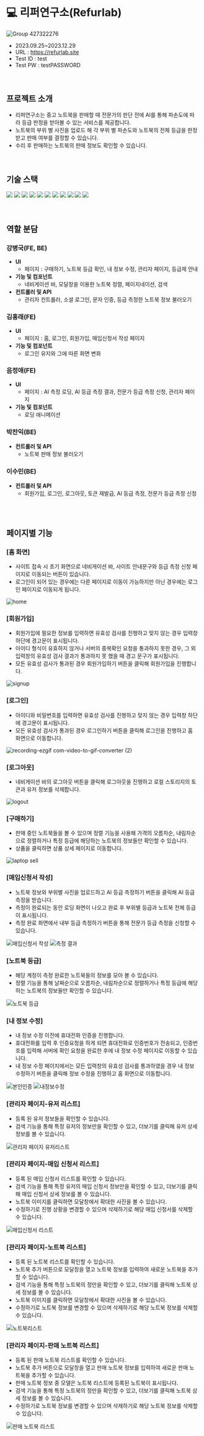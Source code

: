 # 💻 리퍼연구소(Refurlab) 

![Group 427322276](https://github.com/kangbyeonggguk/refurlab_AI-laptop/assets/152140608/659d6e39-8b82-4c0e-9fce-3710f5f6afa3)
- 2023.09.25~2023.12.29
- URL : https://refurlab.site
- Test ID : test
- Test PW : testPASSWORD
  <br>
  <br>
  <br>
## 프로젝트 소개
- 리퍼연구소는 중고 노트북을 판매할 때 전문가의 판단 전에 AI를 통해 파손도에 따라 등급 판정을 받아볼 수 있는 서비스를 제공합니다. 
- 노트북의 부위 별 사진을 업로드 해 각 부위 별 파손도와 노트북의 전체 등급을 판정 받고 판매 여부를 결정할 수 있습니다.
- 수리 후 판매하는 노트북의 판매 정보도 확인할 수 있습니다.
  <br>
  <br>
  <br>
## 기술 스택
  <div>
  <img src="https://img.shields.io/badge/React-61DAFB?style=for-the-badge&logo=React&logoColor=white">
  <img src="https://img.shields.io/badge/Redux-764ABC?style=for-the-badge&logo=Redux&logoColor=white">
  <img src="https://img.shields.io/badge/FastAPI-009688?style=for-the-badge&logo=FastAPI&logoColor=white">
  <img src="https://img.shields.io/badge/Redis-DC382D?style=for-the-badge&logo=Redis&logoColor=white">
  <img src="https://img.shields.io/badge/Nginx-009639?style=for-the-badge&logo=Nginx&logoColor=white">
  <img src="https://img.shields.io/badge/MySQL-4479A1?style=for-the-badge&logo=MySQL&logoColor=white">
  <img src="https://img.shields.io/badge/amazonec2-FF9900?style=for-the-badge&logo=amazonec2&logoColor=white">
  <img src="https://img.shields.io/badge/amazonrds-527FFF?style=for-the-badge&logo=amazonrds&logoColor=white">
  <img src="https://img.shields.io/badge/amazons3-569A31?style=for-the-badge&logo=amazons3&logoColor=white">
  <img src="https://img.shields.io/badge/googlecolab-F9AB00?style=for-the-badge&logo=googlecolab&logoColor=white">
  <img src="https://img.shields.io/badge/githubactions-2088FF?style=for-the-badge&logo=githubactions&logoColor=white">
  </div>
  <br>
  <br>
  
## 역할 분담
### 강병국(FE, BE)
- **UI**
  - 페이지 : 구매하기, 노트북 등급 확인, 내 정보 수정, 관리자 페이지, 등급제 안내
- **기능 및 컴포넌트**
  - 네비게이션 바, 모달창을 이용한 노트북 정렬, 페이지네이션, 검색
- **컨트롤러 및 API** 
  - 관리자 컨트롤러, 소셜 로그인, 문자 인증, 등급 측정한 노트북 정보 불러오기

### 김홍래(FE)
- **UI**
  - 페이지 : 홈, 로그인, 회원가입, 매입신청서 작성 페이지
- **기능 및 컴포넌트**
  - 로그인 유지와 그에 따른 화면 변화

### 음정애(FE)
  - **UI**
    - 페이지 : AI 측정 로딩, AI 등급 측정 결과, 전문가 등급 측정 신청, 관리자 페이지
  - **기능 및 컴포넌트**
    - 로딩 애니메이션

### 박찬익(BE)
  - **컨트롤러 및 API**
    - 노트북 판매 정보 불러오기

### 이수민(BE)
  - **컨트롤러 및 API**
    - 회원가입, 로그인, 로그아웃, 토큰 재발급, AI 등급 측정, 전문가 등급 측정 신청
  <br>
  <br>

## 페이지별 기능
### [홈 화면]
- 사이트 접속 시 초기 화면으로 네비게이션 바, 사이트 안내문구와 등급 측정 신청 페이지로 이동되는 버튼이 있습니다.
- 로그인이 되어 있는 경우에는 다른 페이지로 이동이 가능하지만 아닌 경우에는 로그인 페이지로 이동되게 됩니다.
    
![home](https://github.com/kangbyeonggguk/refurlab_AI-laptop/assets/152140608/7616ea78-082a-4de6-987e-89f636a8126d)
<br>
### [회원가입]
- 회원가입에 필요한 정보를 입력하면 유효성 검사를 진행하고 맞지 않는 경우 입력창 하단에 경고문이 표시됩니다.
- 아이디 형식이 유효하지 않거나 서버의 중복확인 요청을 통과하지 못한 경우, 그 외 입력창의 유효성 검사 결과가 통과하지 못 했을 때 경고 문구가 표시됩니다.
- 모든 유효성 검사가 통과된 경우 회원가입하기 버튼을 클릭해 회원가입을 진행합니다.

![signup](https://github.com/kangbyeonggguk/refurlab_AI-laptop/assets/152140608/c47f9e69-8f30-4aab-b439-f6a3a1294c54)
<br>
### [로그인]
- 아이디와 비밀번호를 입력하면 유효성 검사를 진행하고 맞지 않는 경우 입력창 하단에 경고문이 표시됩니다.
- 모든 유효성 검사가 통과된 경우 로그인하기 버튼을 클릭해 로그인을 진행하고 홈 화면으로 이동합니다.
  
![recording-ezgif com-video-to-gif-converter (2)](https://github.com/kangbyeonggguk/refurlab_AI-laptop/assets/152140608/e8068efd-243a-42d2-9b59-ae5a20b1eb08)
<br>
 ### [로그아웃]
- 네비게이션 바의 로그아웃 버튼을 클릭해 로그아웃을 진행하고 로컬 스토리지의 토큰과 유저 정보를 삭제합니다.

![logout](https://github.com/kangbyeonggguk/refurlab_AI-laptop/assets/152140608/f61573e1-8b19-4258-80c2-ef39aef9fb20)
<br>
### [구매하기]
- 판매 중인 노트북들을 볼 수 있으며 정렬 기능을 사용해 가격의 오름차순, 내림차순으로 정렬하거나 특정 등급에 해당하는 노트북의 정보들만 확인할 수 있습니다.
- 상품을 클릭하면 상품 상세 페이지로 이동합니다.

![laptop sell](https://github.com/kangbyeonggguk/refurlab_AI-laptop/assets/152140608/c195a8cd-6f6b-4df8-9c6c-9d4739cd40d9)
<br>
### [매입신청서 작성]
- 노트북 정보와 부위별 사진을 업로드하고 AI 등급 측정하기 버튼을 클릭해 AI 등급 측정을 받습니다.
- 측정이 완료되는 동안 로딩 화면이 나오고 완료 후 부위별 등급과 노트북 전체 등급이 표시됩니다.
- 측정 완료 화면에서 내부 등급 측정하기 버튼을 통해 전문가 등급 측정을 신청할 수 있습니다.
  
![매입신청서 작성](https://github.com/kangbyeonggguk/refurlab_AI-laptop/assets/152140608/0c2334bb-7383-4cd9-813d-d4b3aa5fc4ca)
![측정 결과](https://github.com/kangbyeonggguk/refurlab_AI-laptop/assets/152140608/3635fbc7-1523-4397-b8fc-96bbee1216ff)
<br>
### [노트북 등급]
- 해당 계정이 측정 완료한 노트북들의 정보를 모아 볼 수 있습니다.
- 정렬 기능을 통해 날짜순으로 오름차순, 내림차순으로 정렬하거나 특정 등급에 해당하는 노트북의 정보들만 확인할 수 있습니다.
  
![노트북 등급](https://github.com/kangbyeonggguk/refurlab_AI-laptop/assets/152140608/ab858cfa-221d-43c6-8937-97fe817f32d2)
<br>
### [내 정보 수정]
- 내 정보 수정 이전에 휴대전화 인증을 진행합니다.
- 휴대전화를 입력 후 인증요청을 하게 되면 휴대전화로 인증번호가 전송되고, 인증번호를 입력해 서버에 확인 요청을 완료한 후에 내 정보 수정 페이지로 이동할 수 있습니다.
- 내 정보 수정 페이지에서는 모든 입력창의 유효성 검사를 통과하였을 경우 내 정보 수정하기 버튼을 클릭해 정보 수정을 진행하고 홈 화면으로 이동합니다.
  
![본인인증](https://github.com/kangbyeonggguk/refurlab_AI-laptop/assets/152140608/be8eb932-d089-484b-ae5d-e39dd8528fa5)
![내정보수정](https://github.com/kangbyeonggguk/refurlab_AI-laptop/assets/152140608/1d4d2f80-e800-42c9-91d2-8aed9744d713)
<br>
### [관리자 페이지-유저 리스트]
- 등록 된 유저 정보들을 확인할 수 있습니다.
- 검색 기능을 통해 특정 유저의 정보만을 확인할 수 있고, 더보기를 클릭해 유저 상세 정보를 볼 수 있습니다.
  
![관리자 페이지 유저리스트](https://github.com/kangbyeonggguk/refurlab_AI-laptop/assets/152140608/b098d921-eeb9-403d-9089-e8a6ca2d17fd)
<br>
### [관리자 페이지-매입 신청서 리스트]
- 등록 된 매입 신청서 리스트를 확인할 수 있습니다.
- 검색 기능을 통해 특정 유저의 매입 신청서 정보만을 확인할 수 있고, 더보기를 클릭해 매입 신청서 상세 정보를 볼 수 있습니다.
- 노트북 이미지를 클릭하면 모달창에서 확대한 사진을 볼 수 있습니다.
- 수정하기로 진행 상황을 변경할 수 있으며 삭제하기로 해당 매입 신청서를 삭제할 수 있습니다.
  
![매입신청서 리스트](https://github.com/kangbyeonggguk/refurlab_AI-laptop/assets/152140608/068c0eff-df0b-4cb4-aa37-7bfbe4cbdced)
<br>

### [관리자 페이지-노트북 리스트]
- 등록 된 노트북 리스트를 확인할 수 있습니다.
- 노트북 추가 버튼으로 모달창을 열고 노트북 정보를 입력하여 새로운 노트북을 추가할 수 있습니다.
- 검색 기능을 통해 특정 노트북의 정만을 확인할 수 있고, 더보기를 클릭해 노트북 상세 정보를 볼 수 있습니다.
- 노트북 이미지를 클릭하면 모달창에서 확대한 사진을 볼 수 있습니다.
- 수정하기로 노트북 정보를 변경할 수 있으며 삭제하기로 해당 노트북 정보를 삭제할 수 있습니다.

![노트북리스트](https://github.com/kangbyeonggguk/refurlab_AI-laptop/assets/152140608/9d176b46-fbf2-438c-ab51-89b538a64b90)
<br>
### [관리자 페이지-판매 노트북 리스트]
- 등록 된 판매 노트북 리스트를 확인할 수 있습니다.
- 노트북 추가 버튼으로 모달창을 열고 판매 노트북 정보를 입력하여 새로운 판매 노트북을 추가할 수 있습니다.
- 판매 노트북 정보 중 모델은 노트북 리스트에 등록된 노트북이 표시됩니다.
- 검색 기능을 통해 특정 노트북의 정만을 확인할 수 있고, 더보기를 클릭해 노트북 상세 정보를 볼 수 있습니다.
- 수정하기로 노트북 정보를 변경할 수 있으며 삭제하기로 해당 노트북 정보를 삭제할 수 있습니다.
  
![판매 노트북 리스트](https://github.com/kangbyeonggguk/refurlab_AI-laptop/assets/152140608/d91cb546-1300-4457-bf66-51b30c8bffa8)
<br>
